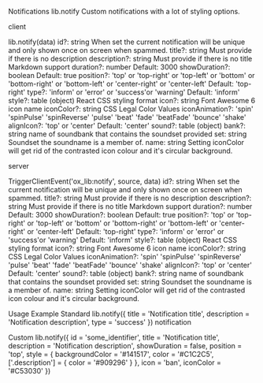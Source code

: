 Notifications
lib.notify
Custom notifications with a lot of styling options.

client

lib.notify(data)
id?: string
When set the current notification will be unique and only shown once on screen when spammed.
title?: string
Must provide if there is no description
description?: string
Must provide if there is no title
Markdown support
duration?: number
Default: 3000
showDuration?: boolean
Default: true
position?: 'top' or 'top-right' or 'top-left' or 'bottom' or 'bottom-right' or 'bottom-left' or 'center-right' or 'center-left'
Default: 'top-right'
type?: 'inform' or 'error' or 'success'or 'warning'
Default: 'inform'
style?: table (object)
React CSS styling format
icon?: string
Font Awesome 6 icon name
iconColor?: string
CSS Legal Color Values
iconAnimation?: 'spin' 'spinPulse' 'spinReverse' 'pulse' 'beat' 'fade' 'beatFade' 'bounce' 'shake'
alignIcon?: 'top' or 'center'
Default: 'center'
sound?: table (object)
bank?: string
name of soundbank that contains the soundset provided
set: string
Soundset the soundname is a member of.
name: string
Setting iconColor will get rid of the contrasted icon colour and it's circular background.

server

TriggerClientEvent('ox_lib:notify', source, data)
id?: string
When set the current notification will be unique and only shown once on screen when spammed.
title?: string
Must provide if there is no description
description?: string
Must provide if there is no title
Markdown support
duration?: number
Default: 3000
showDuration?: boolean
Default: true
position?: 'top' or 'top-right' or 'top-left' or 'bottom' or 'bottom-right' or 'bottom-left' or 'center-right' or 'center-left'
Default: 'top-right'
type?: 'inform' or 'error' or 'success'or 'warning'
Default: 'inform'
style?: table (object)
React CSS styling format
icon?: string
Font Awesome 6 icon name
iconColor?: string
CSS Legal Color Values
iconAnimation?: 'spin' 'spinPulse' 'spinReverse' 'pulse' 'beat' 'fade' 'beatFade' 'bounce' 'shake'
alignIcon?: 'top' or 'center'
Default: 'center'
sound?: table (object)
bank?: string
name of soundbank that contains the soundset provided
set: string
Soundset the soundname is a member of.
name: string
Setting iconColor will get rid of the contrasted icon colour and it's circular background.

Usage Example
Standard
lib.notify({
    title = 'Notification title',
    description = 'Notification description',
    type = 'success'
})
notification

Custom
lib.notify({
    id = 'some_identifier',
    title = 'Notification title',
    description = 'Notification description',
    showDuration = false,
    position = 'top',
    style = {
        backgroundColor = '#141517',
        color = '#C1C2C5',
        ['.description'] = {
          color = '#909296'
        }
    },
    icon = 'ban',
    iconColor = '#C53030'
})